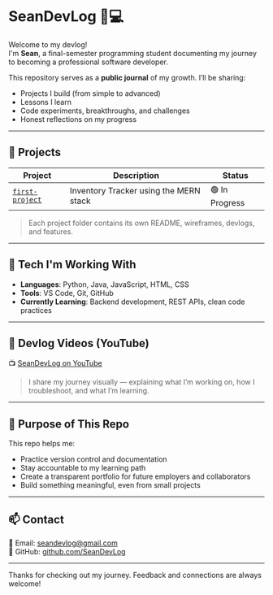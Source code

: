 # SeanDevLog 🧠💻

Welcome to my devlog!  
I'm **Sean**, a final-semester programming student documenting my journey to becoming a professional software developer.

This repository serves as a **public journal** of my growth. I’ll be sharing:
- Projects I build (from simple to advanced)
- Lessons I learn
- Code experiments, breakthroughs, and challenges
- Honest reflections on my progress

---

## 🔨 Projects

| Project | Description | Status |
|---------|-------------|--------|
| [`first-project`]([[./projects/first-project](https://github.com/seandevlog/inventory-tracker/tree/main)](https://github.com/seandevlog/inventory-tracker.git)) | Inventory Tracker using the MERN stack | 🟢 In Progress |

> Each project folder contains its own README, wireframes, devlogs, and features.

---

## 🧰 Tech I'm Working With

- **Languages**: Python, Java, JavaScript, HTML, CSS  
- **Tools**: VS Code, Git, GitHub  
- **Currently Learning**: Backend development, REST APIs, clean code practices

---

## 🎥 Devlog Videos (YouTube)

📺 [SeanDevLog on YouTube](https://youtube.com/@SeanDevLog)  
> I share my journey visually — explaining what I’m working on, how I troubleshoot, and what I’m learning.

---

## 🧭 Purpose of This Repo

This repo helps me:
- Practice version control and documentation
- Stay accountable to my learning path
- Create a transparent portfolio for future employers and collaborators
- Build something meaningful, even from small projects

---

## 📫 Contact

📧 Email: [seandevlog@gmail.com](mailto:seandevlog@gmail.com)  
🔗 GitHub: [github.com/SeanDevLog](https://github.com/SeanDevLog)

---

Thanks for checking out my journey. Feedback and connections are always welcome!
